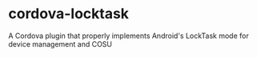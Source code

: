 # cordova-locktask
A Cordova plugin that properly implements Android's LockTask mode for device management and COSU
